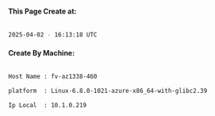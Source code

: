 
   
#### This Page Create at:

```bash

2025-04-02 - 16:13:18 UTC

```

#### Create By Machine:

```bash

Host Name : fv-az1338-460

platform  : Linux-6.8.0-1021-azure-x86_64-with-glibc2.39

Ip Local  : 10.1.0.219

```

